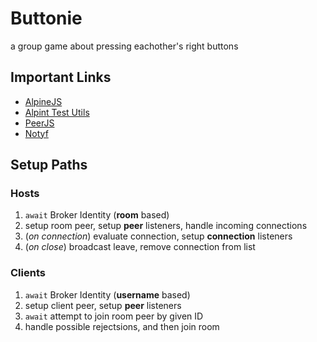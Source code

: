 # Buttonie

a group game about pressing eachother's right buttons

## Important Links

- [AlpineJS](https://github.com/alpinejs/alpine#learn)
- [Alpint Test Utils](https://github.com/HugoDF/alpine-test-utils#quick-start-write-your-first-test)
- [PeerJS](https://peerjs.com/docs.html#api)
- [Notyf](https://github.com/caroso1222/notyf)

## Setup Paths

### Hosts

1. `await` Broker Identity (**room** based)
2. setup room peer, setup **peer** listeners, handle incoming connections
3. (_on connection_) evaluate connection, setup **connection** listeners
4. (_on close_) broadcast leave, remove connection from list

### Clients

1. `await` Broker Identity (**username** based)
2. setup client peer, setup **peer** listeners
3. `await` attempt to join room peer by given ID
4. handle possible rejectsions, and then join room
